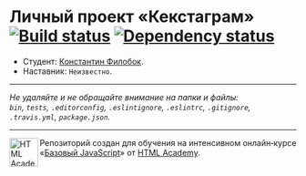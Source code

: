 # Личный проект «Кекстаграм» [![Build status][travis-image]][travis-url] [![Dependency status][dependency-image]][dependency-url]

* Студент: [Константин Филобок](https://up.htmlacademy.ru/javascript/6/user/203056).
* Наставник: `Неизвестно`.

---

_Не удаляйте и не обращайте внимание на папки и файлы:_<br>
_`bin`, `tests`, `.editorconfig`, `.eslintignore`, `.eslintrc`, `.gitignore`, `.travis.yml`, `package.json`._

---

<a href="https://htmlacademy.ru/intensive/javascript"><img align="left" width="50" height="50" title="HTML Academy" src="https://up.htmlacademy.ru/static/img/intensive/javascript/logo-for-github.svg"></a>

Репозиторий создан для обучения на интенсивном онлайн‑курсе «[Базовый JavaScript](https://htmlacademy.ru/intensive/javascript)» от [HTML Academy](https://htmlacademy.ru).

[travis-image]: https://travis-ci.org/htmlacademy-javascript/203056-kekstagram.svg?branch=master
[travis-url]: https://travis-ci.org/htmlacademy-javascript/203056-kekstagram
[dependency-image]: https://david-dm.org/htmlacademy-javascript/203056-kekstagram.svg?style=flat-square
[dependency-url]: https://david-dm.org/htmlacademy-javascript/203056-kekstagram

